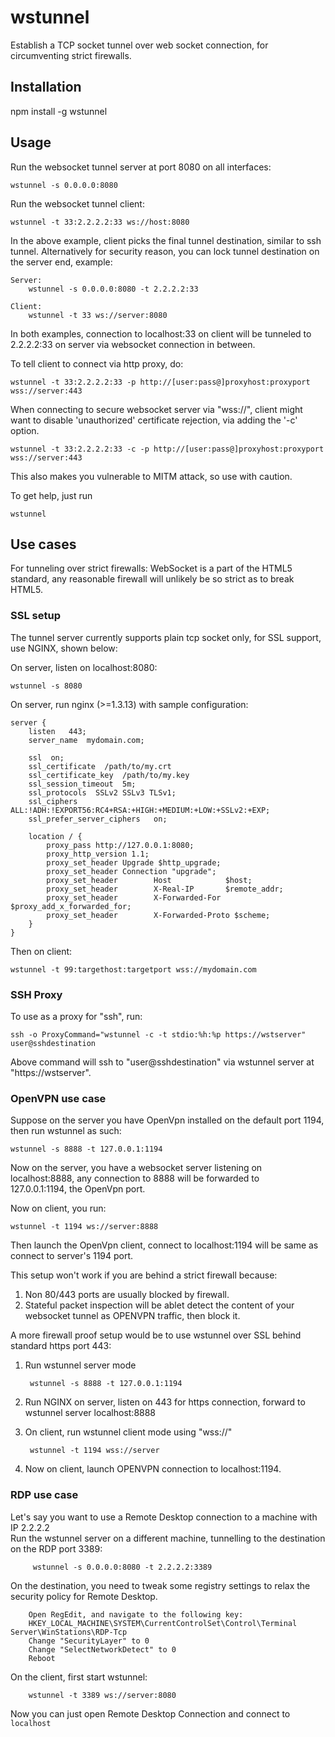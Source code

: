 # wstunnel

Establish a TCP socket tunnel over web socket connection, for circumventing strict firewalls.

## Installation

npm install -g wstunnel

## Usage

Run the websocket tunnel server at port 8080 on all interfaces:

    wstunnel -s 0.0.0.0:8080

Run the websocket tunnel client:

    wstunnel -t 33:2.2.2.2:33 ws://host:8080

In the above example, client picks the final tunnel destination, similar to ssh tunnel.  Alternatively for security
reason, you can lock tunnel destination on the server end, example:

    Server:
        wstunnel -s 0.0.0.0:8080 -t 2.2.2.2:33

    Client:
        wstunnel -t 33 ws://server:8080

In both examples, connection to localhost:33 on client will be tunneled to 2.2.2.2:33 on server via websocket
connection in between.

To tell client to connect via http proxy, do:

    wstunnel -t 33:2.2.2.2:33 -p http://[user:pass@]proxyhost:proxyport wss://server:443

When connecting to secure websocket server via "wss://", client might want to disable 'unauthorized' certificate 
rejection, via adding the '-c' option.

    wstunnel -t 33:2.2.2.2:33 -c -p http://[user:pass@]proxyhost:proxyport wss://server:443
    
This also makes you vulnerable to MITM attack, so use with caution.

To get help, just run

    wstunnel

## Use cases

For tunneling over strict firewalls: WebSocket is a part of the HTML5 standard, any reasonable firewall will unlikely
be so strict as to break HTML5. 

### SSL setup

The tunnel server currently supports plain tcp socket only, for SSL support, use NGINX, shown below:

On server, listen on localhost:8080:

    wstunnel -s 8080

On server, run nginx (>=1.3.13) with sample configuration:

    server {
        listen   443;
        server_name  mydomain.com;

        ssl  on;
        ssl_certificate  /path/to/my.crt
        ssl_certificate_key  /path/to/my.key
        ssl_session_timeout  5m;
        ssl_protocols  SSLv2 SSLv3 TLSv1;
        ssl_ciphers  ALL:!ADH:!EXPORT56:RC4+RSA:+HIGH:+MEDIUM:+LOW:+SSLv2:+EXP;
        ssl_prefer_server_ciphers   on;

        location / {
            proxy_pass http://127.0.0.1:8080;
            proxy_http_version 1.1;
            proxy_set_header Upgrade $http_upgrade;
            proxy_set_header Connection "upgrade";
            proxy_set_header        Host            $host;
            proxy_set_header        X-Real-IP       $remote_addr;
            proxy_set_header        X-Forwarded-For $proxy_add_x_forwarded_for;
            proxy_set_header        X-Forwarded-Proto $scheme;
        }
    }

Then on client:

    wstunnel -t 99:targethost:targetport wss://mydomain.com

### SSH Proxy

To use as a proxy for "ssh", run:

    ssh -o ProxyCommand="wstunnel -c -t stdio:%h:%p https://wstserver" user@sshdestination

Above command will ssh to "user@sshdestination" via wstunnel server at "https://wstserver".


### OpenVPN use case

Suppose on the server you have OpenVpn installed on the default port 1194,  then run wstunnel as such:

    wstunnel -s 8888 -t 127.0.0.1:1194
    
Now on the server, you have a websocket server listening on localhost:8888, any connection to 8888 will be forwarded to  
127.0.0.1:1194, the OpenVpn port.

Now on client, you run:

    wstunnel -t 1194 ws://server:8888
  
Then launch the OpenVpn client, connect to localhost:1194 will be same as connect to server's 1194 port.

This setup won't work if you are behind a strict firewall because:

1. Non 80/443 ports are usually blocked by firewall.
2. Stateful packet inspection will be ablet detect the content of your websocket tunnel 
   as OPENVPN traffic, then block it.

A more firewall proof setup would be to use wstunnel over SSL behind standard https port 443:

1. Run wstunnel server mode
        
        wstunnel -s 8888 -t 127.0.0.1:1194
        
2. Run NGINX on server, listen on 443 for https connection, forward to wstunnel server localhost:8888
3. On client, run wstunnel client mode using "wss://"

        wstunnel -t 1194 wss://server

4. Now on client, launch OPENVPN connection to localhost:1194.

### RDP use case

Let's say you want to use a Remote Desktop connection to a machine with IP 2.2.2.2    
Run the wstunnel server on a different machine, tunnelling to the destination on the RDP port 3389:

         wstunnel -s 0.0.0.0:8080 -t 2.2.2.2:3389

On the destination, you need to tweak some registry settings to relax the security policy for Remote Desktop.

        Open RegEdit, and navigate to the following key:
        HKEY_LOCAL_MACHINE\SYSTEM\CurrentControlSet\Control\Terminal Server\WinStations\RDP-Tcp
        Change "SecurityLayer" to 0
        Change "SelectNetworkDetect" to 0
        Reboot

On the client, first start wstunnel:

        wstunnel -t 3389 ws://server:8080
        
Now you can just open Remote Desktop Connection and connect to `localhost`
